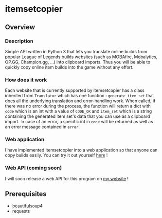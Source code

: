# itemsetcopier

## Overview

### Description 
Simple API written in Python 3 that lets you translate online builds from popular League of Legends builds websites (such as MOBAfire, Mobalytics, OP.GG, Champion.gg, ...) into clipboard imports. Thus you will be able to quickly copy online item builds into the game without any effort.

### How does it work
Each website that is currently supported by itemsetcopier has a class inherited from `Translator` which has one function : `generate_item_set` that does all the underlying translation and error-handling work. When called, if there was no error during the process, the function will return a dict with `code` which is an int with a value of `CODE_OK` and `item_set` which is a string containing the generated item set's data that you can use as a clipboard import. In case of an error, a specific int in `code` will be returned as well as an error message contained in `error`.

### Web application
I have implemented itemsetcopier into a web application so that anyone can copy builds easily. You can try it out yourself [here](https://www.binaryalien.net/itemsetcopier/) !

### Web API (coming soon)
I will soon release a web API for this program on [my website](https://www.binaryalien.net) !

## Prerequisites

- beautifulsoup4
- requests
